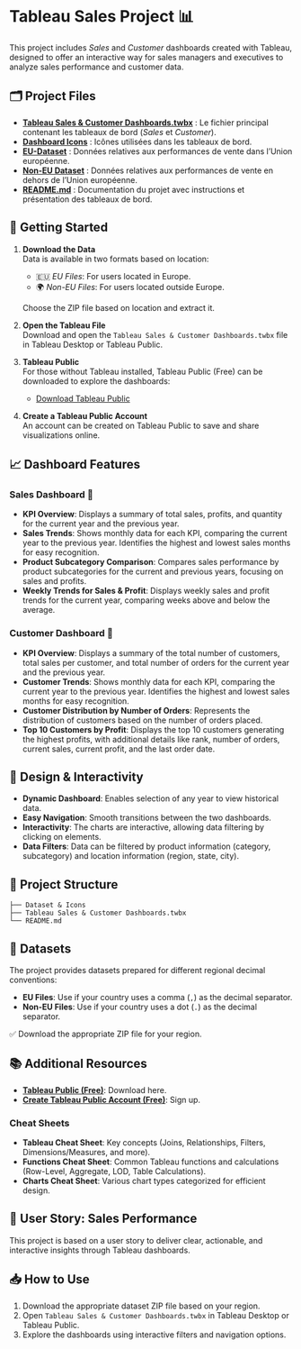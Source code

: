 # Tableau Sales Project 📊

This project includes *Sales* and *Customer* dashboards created with Tableau, designed to offer an interactive way for sales managers and executives to analyze sales performance and customer data.

## 🗂️ Project Files

- [**Tableau Sales & Customer Dashboards.twbx**](https://github.com/BilalBoudjema/SalesPerformance/blob/main/Tableau%20Sales%20%26%20Customer%20Dashboards.twbx) : Le fichier principal contenant les tableaux de bord (*Sales* et *Customer*).  
- [**Dashboard Icons**](https://github.com/BilalBoudjema/SalesPerformance/tree/main/Dashboard%20Icons) : Icônes utilisées dans les tableaux de bord.  
- [**EU-Dataset**](https://github.com/BilalBoudjema/SalesPerformance/tree/main/EU-Dataset) : Données relatives aux performances de vente dans l’Union européenne.  
- [**Non-EU Dataset**](https://github.com/BilalBoudjema/SalesPerformance/tree/main/Non-EU%20Dataset) : Données relatives aux performances de vente en dehors de l’Union européenne.  
- [**README.md**](https://github.com/BilalBoudjema/SalesPerformance/blob/main/README.md) : Documentation du projet avec instructions et présentation des tableaux de bord.  

## 🚀 Getting Started

1. **Download the Data**\
   Data is available in two formats based on location:

   - 🇪🇺 *EU Files*: For users located in Europe.
   - 🌍 *Non-EU Files*: For users located outside Europe.

   Choose the ZIP file based on location and extract it.

2. **Open the Tableau File**\
   Download and open the `Tableau Sales & Customer Dashboards.twbx` file in Tableau Desktop or Tableau Public.

3. **Tableau Public**\
   For those without Tableau installed, Tableau Public (Free) can be downloaded to explore the dashboards:

   - [Download Tableau Public](https://public.tableau.com/s/)

4. **Create a Tableau Public Account**\
   An account can be created on Tableau Public to save and share visualizations online.

## 📈 Dashboard Features

### Sales Dashboard 🛒

- **KPI Overview**: Displays a summary of total sales, profits, and quantity for the current year and the previous year.
- **Sales Trends**: Shows monthly data for each KPI, comparing the current year to the previous year. Identifies the highest and lowest sales months for easy recognition.
- **Product Subcategory Comparison**: Compares sales performance by product subcategories for the current and previous years, focusing on sales and profits.
- **Weekly Trends for Sales & Profit**: Displays weekly sales and profit trends for the current year, comparing weeks above and below the average.

### Customer Dashboard 👥

- **KPI Overview**: Displays a summary of the total number of customers, total sales per customer, and total number of orders for the current year and the previous year.
- **Customer Trends**: Shows monthly data for each KPI, comparing the current year to the previous year. Identifies the highest and lowest sales months for easy recognition.
- **Customer Distribution by Number of Orders**: Represents the distribution of customers based on the number of orders placed.
- **Top 10 Customers by Profit**: Displays the top 10 customers generating the highest profits, with additional details like rank, number of orders, current sales, current profit, and the last order date.

## 🎨 Design & Interactivity

- **Dynamic Dashboard**: Enables selection of any year to view historical data.
- **Easy Navigation**: Smooth transitions between the two dashboards.
- **Interactivity**: The charts are interactive, allowing data filtering by clicking on elements.
- **Data Filters**: Data can be filtered by product information (category, subcategory) and location information (region, state, city).

## 📁 Project Structure

```
├── Dataset & Icons
├── Tableau Sales & Customer Dashboards.twbx
└── README.md
```

## 📂 Datasets

The project provides datasets prepared for different regional decimal conventions:

- **EU Files**: Use if your country uses a comma (`,`) as the decimal separator.
- **Non-EU Files**: Use if your country uses a dot (`.`) as the decimal separator.

✅ Download the appropriate ZIP file for your region.

## 📚 Additional Resources

- **[Tableau Public (Free)](https://public.tableau.com/s/)**: Download here.
- **[Create Tableau Public Account (Free)](https://public.tableau.com/s/)**: Sign up.

### Cheat Sheets

- **Tableau Cheat Sheet**: Key concepts (Joins, Relationships, Filters, Dimensions/Measures, and more).
- **Functions Cheat Sheet**: Common Tableau functions and calculations (Row-Level, Aggregate, LOD, Table Calculations).
- **Charts Cheat Sheet**: Various chart types categorized for efficient design.

## 📝 User Story: Sales Performance

This project is based on a user story to deliver clear, actionable, and interactive insights through Tableau dashboards.

## 📥 How to Use

1. Download the appropriate dataset ZIP file based on your region.
2. Open `Tableau Sales & Customer Dashboards.twbx` in Tableau Desktop or Tableau Public.
3. Explore the dashboards using interactive filters and navigation options.

